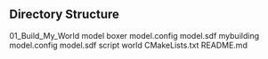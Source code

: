 ## Directory Structure

01_Build_My_World
model
boxer
model.config
model.sdf
mybuilding
model.config
model.sdf
script
world
CMakeLists.txt
README.md